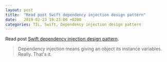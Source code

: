 ```yaml
---
layout: post
title:  "Read post Swift dependency injection design pattern"
date:   2019-02-23 19:23:00 +0200
categories: TIL, Swift, Dependency injection design pattern
---
```

Read post [Swift dependency injection design pattern](https://theswiftdev.com/2018/07/17/swift-dependency-injection-design-pattern/).

> Dependency injection means giving an object its instance variables. Really. That's it.
